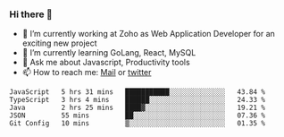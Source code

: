 ### Hi there 👋

- 🔭 I’m currently working at Zoho as Web Application Developer for an exciting new project
- 🌱 I’m currently learning GoLang, React, MySQL
- 💬 Ask me about Javascript, Productivity tools 
- 📫 How to reach me: [Mail](mailto:kvaishak007@gmail.com) or [twitter](https://twitter.com/_kvaishak)

<!--START_SECTION:waka-->
```text
JavaScript   5 hrs 31 mins   ███████████░░░░░░░░░░░░░░   43.84 % 
TypeScript   3 hrs 4 mins    ██████░░░░░░░░░░░░░░░░░░░   24.33 % 
Java         2 hrs 25 mins   ████▓░░░░░░░░░░░░░░░░░░░░   19.21 % 
JSON         55 mins         ██░░░░░░░░░░░░░░░░░░░░░░░   07.36 % 
Git Config   10 mins         ▒░░░░░░░░░░░░░░░░░░░░░░░░   01.35 % 
```
<!--END_SECTION:waka-->
